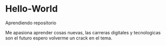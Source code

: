 # Hello-World

Aprendiendo repositorio

Me apasiona aprender cosas nuevas, las carreras digitales y tecnologicas son el futuro espero volverme un crack en el tema. 
